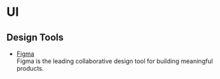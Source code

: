 # UI

## Design Tools

- [Figma](https://www.figma.com/)
  <br/>Figma is the leading collaborative design tool for building meaningful products. 